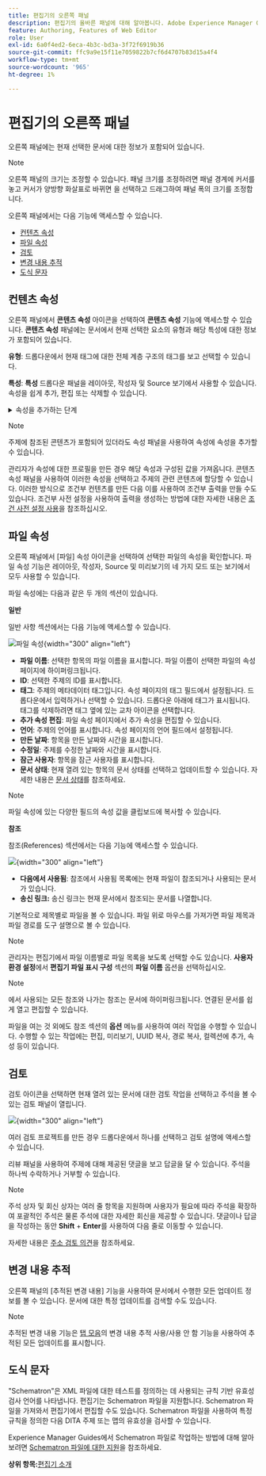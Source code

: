 ```yaml
---
title: 편집기의 오른쪽 패널
description: 편집기의 올바른 패널에 대해 알아봅니다. Adobe Experience Manager Guides의 편집기 인터페이스와 기능에 대해 알아봅니다.
feature: Authoring, Features of Web Editor
role: User
exl-id: 6a0f4ed2-6eca-4b3c-bd3a-3f72f6919b36
source-git-commit: ffc9a9e15f11e7059822b7cf6d4707b83d15a4f4
workflow-type: tm+mt
source-wordcount: '965'
ht-degree: 1%

---
```


# 편집기의 오른쪽 패널

오른쪽 패널에는 현재 선택한 문서에 대한 정보가 포함되어 있습니다.

>[!NOTE]
>
> 오른쪽 패널의 크기는 조정할 수 있습니다. 패널 크기를 조정하려면 패널 경계에 커서를 놓고 커서가 양방향 화살표로 바뀌면 을 선택하고 드래그하여 패널 폭의 크기를 조정합니다.

오른쪽 패널에서는 다음 기능에 액세스할 수 있습니다.

- [컨텐츠 속성](#content-properties)
- [파일 속성](#file-properties)
- [검토](#review)
- [변경 내용 추적](#track-changes)
- [도식 문자](#schematron)

## 컨텐츠 속성

오른쪽 패널에서 **콘텐츠 속성** 아이콘을 선택하여 **콘텐츠 속성** 기능에 액세스할 수 있습니다. **콘텐츠 속성** 패널에는 문서에서 현재 선택한 요소의 유형과 해당 특성에 대한 정보가 포함되어 있습니다.

**유형**: 드롭다운에서 현재 태그에 대한 전체 계층 구조의 태그를 보고 선택할 수 있습니다.

**특성**: **특성** 드롭다운 패널을 레이아웃, 작성자 및 Source 보기에서 사용할 수 있습니다. 속성을 쉽게 추가, 편집 또는 삭제할 수 있습니다.

<details>
    <summary> 속성을 추가하는 단계 </summary>


1. **추가**&#x200B;를 선택합니다.

   콘텐츠 속성의 ![속성](images/properties-tab-attributes_cs.png){width="300" align="left"}

1. **특성** 드롭다운 패널의 드롭다운 목록에서 특성을 선택하고 특성 값을 지정합니다.  **추가**&#x200B;를 선택합니다.

   여러 특성이 있는 ![특성 패널 ](images/attributes-multiple-properties.png){width="300" align="left"}

1. 특성을 편집하려면 해당 특성을 마우스로 가리킨 다음 **편집** ![편집 아이콘](images/edit_pencil_icon.svg)을 선택하세요.

1. 특성을 삭제하려면 해당 특성을 마우스로 가리킨 다음 **삭제** ![삭제 아이콘](images/Delete_icon.svg)을 선택합니다.

</details>


>[!NOTE]
>
> 주제에 참조된 콘텐츠가 포함되어 있더라도 속성 패널을 사용하여 속성에 속성을 추가할 수 있습니다.

관리자가 속성에 대한 프로필을 만든 경우 해당 속성과 구성된 값을 가져옵니다. 콘텐츠 속성 패널을 사용하여 이러한 속성을 선택하고 주제의 관련 콘텐츠에 할당할 수 있습니다. 이러한 방식으로 조건부 컨텐츠를 만든 다음 이를 사용하여 조건부 출력을 만들 수도 있습니다. 조건부 사전 설정을 사용하여 출력을 생성하는 방법에 대한 자세한 내용은 [조건 사전 설정 사용](generate-output-use-condition-presets.md#)을 참조하십시오.



## 파일 속성

오른쪽 패널에서 [파일] 속성 아이콘을 선택하여 선택한 파일의 속성을 확인합니다. 파일 속성 기능은 레이아웃, 작성자, Source 및 미리보기의 네 가지 모드 또는 보기에서 모두 사용할 수 있습니다.

파일 속성에는 다음과 같은 두 개의 섹션이 있습니다.

**일반**

일반 사항 섹션에서는 다음 기능에 액세스할 수 있습니다.

![파일 속성](images/file-properties-general.png){width="300" align="left"}

- **파일 이름**: 선택한 항목의 파일 이름을 표시합니다. 파일 이름이 선택한 파일의 속성 페이지에 하이퍼링크됩니다.
- **ID**: 선택한 주제의 ID를 표시합니다.
- **태그**: 주제의 메타데이터 태그입니다. 속성 페이지의 태그 필드에서 설정됩니다. 드롭다운에서 입력하거나 선택할 수 있습니다.  드롭다운 아래에 태그가 표시됩니다. 태그를 삭제하려면 태그 옆에 있는 교차 아이콘을 선택합니다.
- **추가 속성 편집**: 파일 속성 페이지에서 추가 속성을 편집할 수 있습니다.
- **언어**: 주제의 언어를 표시합니다. 속성 페이지의 언어 필드에서 설정됩니다.
- **만든 날짜**: 항목을 만든 날짜와 시간을 표시합니다.
- **수정일**: 주제를 수정한 날짜와 시간을 표시합니다.
- **잠근 사용자**: 항목을 잠근 사용자를 표시합니다.
- **문서 상태**: 현재 열려 있는 항목의 문서 상태를 선택하고 업데이트할 수 있습니다. 자세한 내용은 [문서 상태](web-editor-document-states.md#)를 참조하세요.

>[!NOTE]
>
> 파일 속성에 있는 다양한 필드의 속성 값을 클립보드에 복사할 수 있습니다.

**참조**

참조(References) 섹션에서는 다음 기능에 액세스할 수 있습니다.

![](images/file-properties-references.png){width="300" align="left"}

- **다음에서 사용됨**: 참조에서 사용됨 목록에는 현재 파일이 참조되거나 사용되는 문서가 있습니다.
- **송신 링크:** 송신 링크는 현재 문서에서 참조되는 문서를 나열합니다.

기본적으로 제목별로 파일을 볼 수 있습니다. 파일 위로 마우스를 가져가면 파일 제목과 파일 경로를 도구 설명으로 볼 수 있습니다.

>[!NOTE]
>
> 관리자는 편집기에서 파일 이름별로 파일 목록을 보도록 선택할 수도 있습니다. **사용자 환경 설정**&#x200B;에서 **편집기 파일 표시 구성** 섹션의 **파일 이름** 옵션을 선택하십시오.

>[!NOTE]
>
> 에서 사용되는 모든 참조와 나가는 참조는 문서에 하이퍼링크됩니다. 연결된 문서를 쉽게 열고 편집할 수 있습니다.

파일을 여는 것 외에도 참조 섹션의 **옵션** 메뉴를 사용하여 여러 작업을 수행할 수 있습니다. 수행할 수 있는 작업에는 편집, 미리보기, UUID 복사, 경로 복사, 컬렉션에 추가, 속성 등이 있습니다.

## 검토

검토 아이콘을 선택하면 현재 열려 있는 문서에 대한 검토 작업을 선택하고 주석을 볼 수 있는 검토 패널이 열립니다.

![](images/review-panel-before-opening.png){width="300" align="left"}

여러 검토 프로젝트를 만든 경우 드롭다운에서 하나를 선택하고 검토 설명에 액세스할 수 있습니다.

리뷰 패널을 사용하여 주제에 대해 제공된 댓글을 보고 답글을 달 수 있습니다. 주석을 하나씩 수락하거나 거부할 수 있습니다.

>[!NOTE]
>
> 주석 상자 및 회신 상자는 여러 줄 항목을 지원하며 사용자가 필요에 따라 주석을 확장하여 포괄적인 주석은 물론 주석에 대한 자세한 회신을 제공할 수 있습니다. 댓글이나 답글을 작성하는 동안 **Shift** + **Enter**&#x200B;를 사용하여 다음 줄로 이동할 수 있습니다.

자세한 내용은 [주소 검토 의견](review-address-review-comments.md#)을 참조하세요.

## 변경 내용 추적

오른쪽 패널의 [추적된 변경 내용] 기능을 사용하여 문서에서 수행한 모든 업데이트 정보를 볼 수 있습니다. 문서에 대한 특정 업데이트를 검색할 수도 있습니다.

>[!NOTE]
>
> 추적된 변경 내용 기능은 [탭 모음](./web-editor-tab-bar.md)의 변경 내용 추적 사용/사용 안 함 기능을 사용하여 추적된 모든 업데이트를 표시합니다.

## 도식 문자

&quot;Schematron&quot;은 XML 파일에 대한 테스트를 정의하는 데 사용되는 규칙 기반 유효성 검사 언어를 나타냅니다. 편집기는 Schematron 파일을 지원합니다. Schematron 파일을 가져와서 편집기에서 편집할 수도 있습니다. Schematron 파일을 사용하여 특정 규칙을 정의한 다음 DITA 주제 또는 맵의 유효성을 검사할 수 있습니다.

Experience Manager Guides에서 Schematron 파일로 작업하는 방법에 대해 알아보려면 [Schematron 파일에 대한 지원](./support-schematron-file.md)을 참조하세요.



**상위 항목:**&#x200B;[&#x200B;편집기 소개](web-editor.md)
